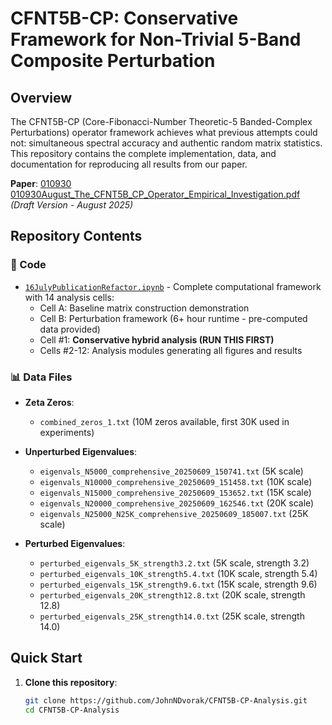 # CFNT5B-CP: Conservative Framework for Non-Trivial 5-Band Composite Perturbation

## Overview

The CFNT5B-CP (Core-Fibonacci-Number Theoretic-5 Banded-Complex Perturbations) operator framework achieves what previous attempts could not: simultaneous spectral accuracy and authentic random matrix statistics. This repository contains the complete implementation, data, and documentation for reproducing all results from our paper.

**Paper**: [010930
010930August_The_CFNT5B_CP_Operator_Empirical_Investigation.pdf](010930August_The_CFNT5B_CP_Operator_Empirical_Investigation.pdf) *(Draft Version - August 2025)*

## Repository Contents

### 📁 Code
- [`16JulyPublicationRefactor.ipynb`](16JulyPublicationRefactor.ipynb) - Complete computational framework with 14 analysis cells:
  - Cell A: Baseline matrix construction demonstration
  - Cell B: Perturbation framework (6+ hour runtime - pre-computed data provided)
  - Cell #1: **Conservative hybrid analysis (RUN THIS FIRST)**
  - Cells #2-12: Analysis modules generating all figures and results

### 📊 Data Files
- **Zeta Zeros**: 
  - `combined_zeros_1.txt` (10M zeros available, first 30K used in experiments)
  
- **Unperturbed Eigenvalues**: 
  - `eigenvals_N5000_comprehensive_20250609_150741.txt` (5K scale)
  - `eigenvals_N10000_comprehensive_20250609_151458.txt` (10K scale)
  - `eigenvals_N15000_comprehensive_20250609_153652.txt` (15K scale)
  - `eigenvals_N20000_comprehensive_20250609_162546.txt` (20K scale)
  - `eigenvals_N25000_N25K_comprehensive_20250609_185007.txt` (25K scale)
  
- **Perturbed Eigenvalues**:
  - `perturbed_eigenvals_5K_strength3.2.txt` (5K scale, strength 3.2)
  - `perturbed_eigenvals_10K_strength5.4.txt` (10K scale, strength 5.4)
  - `perturbed_eigenvals_15K_strength9.6.txt` (15K scale, strength 9.6)
  - `perturbed_eigenvals_20K_strength12.8.txt` (20K scale, strength 12.8)
  - `perturbed_eigenvals_25K_strength14.0.txt` (25K scale, strength 14.0)

## Quick Start

1. **Clone this repository**:
   ```bash
   git clone https://github.com/JohnNDvorak/CFNT5B-CP-Analysis.git
   cd CFNT5B-CP-Analysis
